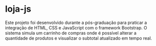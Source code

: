 # loja-js

Este projeto foi desenvolvido durante a pós-graduação para praticar a integração de HTML, CSS e JavaScript com o framework Bootstrap. O sistema simula um carrinho de compras onde é possível alterar a quantidade de produtos e visualizar o subtotal atualizado em tempo real.
